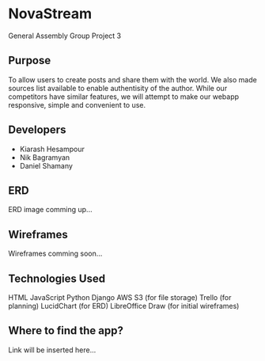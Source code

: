 # NovaStream
General Assembly Group Project 3

## Purpose
To allow users to create posts and share them with the world. We also made sources list available to enable authentisity of the author. While our competitors have similar features, we will attempt to make our webapp responsive, simple and convenient to use.

## Developers
- Kiarash Hesampour
- Nik Bagramyan
- Daniel Shamany

## ERD

ERD image comming up...

## Wireframes

Wireframes comming soon...

## Technologies Used
HTML
JavaScript
Python
Django
AWS S3 (for file storage)
Trello (for planning)
LucidChart (for ERD)
LibreOffice Draw (for initial wireframes)

## Where to find the app?
Link will be inserted here...

